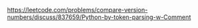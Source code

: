 https://leetcode.com/problems/compare-version-numbers/discuss/837659/Python-by-token-parsing-w-Comment